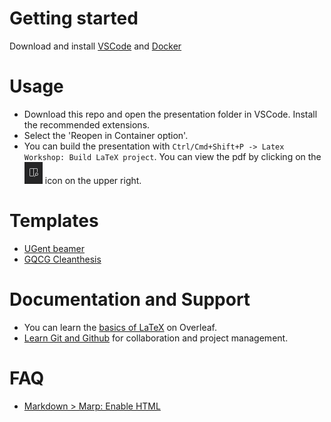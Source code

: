 
# Getting started

Download and install [VSCode](https://code.visualstudio.com/) and [Docker](https://www.docker.com/products/docker-desktop/)

# Usage

* Download this repo and open the presentation folder in VSCode. Install the recommended extensions.
* Select the 'Reopen in Container option'.
* You can build the presentation with `Ctrl/Cmd+Shift+P -> Latex Workshop: Build LaTeX project`. You can view the pdf by clicking on the ![view pdf](img/view-pdf.png) icon on the upper right.

# Templates

* [UGent beamer](https://github.com/GQCG-oss/ugent-beamer)
* [GQCG Cleanthesis](https://github.com/GQCG-oss/cleanthesis)

# Documentation and Support

* You can learn the [basics of LaTeX](https://www.overleaf.com/learn/latex/Creating_a_document_in_LaTeX) on Overleaf.
* [Learn Git and Github](https://www.youtube.com/watch?v=RGOj5yH7evk) for collaboration and project management.

# FAQ

- [Markdown > Marp: Enable HTML](https://github.com/orgs/marp-team/discussions/192)

